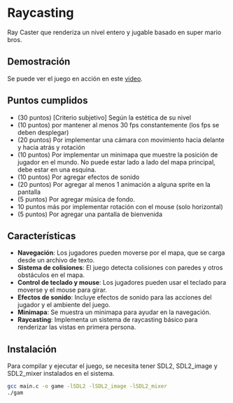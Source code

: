 # Raycasting

Ray Caster que renderiza un nivel entero y jugable basado en super mario bros.

## Demostración

Se puede ver el juego en acción en este [video]().

## Puntos cumplidos

- (30 puntos) [Criterio subjetivo] Según la estética de su nivel
- (10 puntos) por mantener al menos 30 fps constantemente (los fps se deben desplegar)
- (20 puntos) Por implementar una cámara con movimiento hacia delante y hacia atrás y rotación
- (10 puntos) Por implementar un minimapa que muestre la posición de jugador en el mundo. No puede estar lado a lado del mapa principal, debe estar en una esquina. 
- (10 puntos) Por agregar efectos de sonido
- (20 puntos) Por agregar al menos 1 animación a alguna sprite en la pantalla
- (5 puntos) Por agregar música de fondo.
- 10 puntos más por implementar rotación con el mouse (solo horizontal)
- (5 puntos) Por agregar una pantalla de bienvenida

## Características

- **Navegación**: Los jugadores pueden moverse por el mapa, que se carga desde un archivo de texto.
- **Sistema de colisiones**: El juego detecta colisiones con paredes y otros obstáculos en el mapa.
- **Control de teclado y mouse**: Los jugadores pueden usar el teclado para moverse y el mouse para girar.
- **Efectos de sonido**: Incluye efectos de sonido para las acciones del jugador y el ambiente del juego.
- **Minimapa**: Se muestra un minimapa para ayudar en la navegación.
- **Raycasting**: Implementa un sistema de raycasting básico para renderizar las vistas en primera persona.


## Instalación

Para compilar y ejecutar el juego, se necesita tener SDL2, SDL2_image y SDL2_mixer instalados en el sistema.

```bash
gcc main.c -o game -lSDL2 -lSDL2_image -lSDL2_mixer
./gam
```